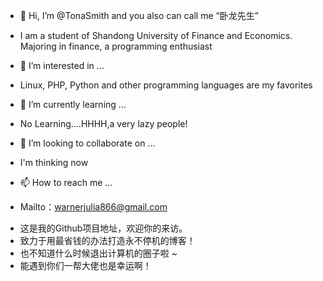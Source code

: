 - 👋 Hi, I’m @TonaSmith and you also can call me “卧龙先生”
- I am a student of Shandong University of Finance and Economics. Majoring in finance, a programming enthusiast

- 👀 I’m interested in ...
- Linux, PHP, Python and other programming languages ​​are my favorites

- 🌱 I’m currently learning ...
- No Learning....HHHH,a very lazy people!

- 💞️ I’m looking to collaborate on ...
- I'm thinking now

- 📫 How to reach me ...
- Mailto：warnerjulia866@gmail.com

<!---
TonaSmith/TonaSmith is a ✨ special ✨ repository because its `README.md` (this file) appears on your GitHub profile.
You can click the Preview link to take a look at your changes.
--->
- 这是我的Github项目地址，欢迎你的来访。
- 致力于用最省钱的办法打造永不停机的博客！
- 也不知道什么时候退出计算机的圈子啦 ~
- 能遇到你们一帮大佬也是幸运啊！
